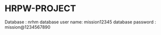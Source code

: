 # HRPW-PROJECT
Database : nrhm
database user name: mission12345 
database password : mission@1234567890
